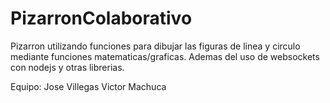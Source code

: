 # PizarronColaborativo

Pizarron utilizando funciones para dibujar las figuras de linea y circulo mediante funciones matematicas/graficas. Ademas del uso de websockets con nodejs y otras librerias.

Equipo:
Jose Villegas
Victor Machuca
